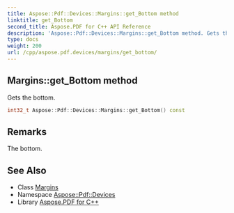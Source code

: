 ```yaml
---
title: Aspose::Pdf::Devices::Margins::get_Bottom method
linktitle: get_Bottom
second_title: Aspose.PDF for C++ API Reference
description: 'Aspose::Pdf::Devices::Margins::get_Bottom method. Gets the bottom in C++.'
type: docs
weight: 200
url: /cpp/aspose.pdf.devices/margins/get_bottom/
---
```

## Margins::get_Bottom method


Gets the bottom.

```cpp
int32_t Aspose::Pdf::Devices::Margins::get_Bottom() const
```

## Remarks


The bottom.
## See Also

* Class [Margins](../)
* Namespace [Aspose::Pdf::Devices](../../)
* Library [Aspose.PDF for C++](../../../)
